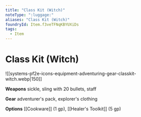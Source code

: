 ```yaml
---
title: "Class Kit (Witch)"
noteType: ":luggage:"
aliases: "Class Kit (Witch)"
foundryId: Item.f3veTFNqKBYUXiDs
tags:
  - Item
---
```


# Class Kit (Witch)
![[systems-pf2e-icons-equipment-adventuring-gear-classkit-witch.webp|150]]

**Weapons** sickle, sling with 20 bullets, staff

**Gear** adventurer's pack, explorer's clothing

**Options** [[Cookware]] (1 gp), [[Healer's Toolkit]] (5 gp)
